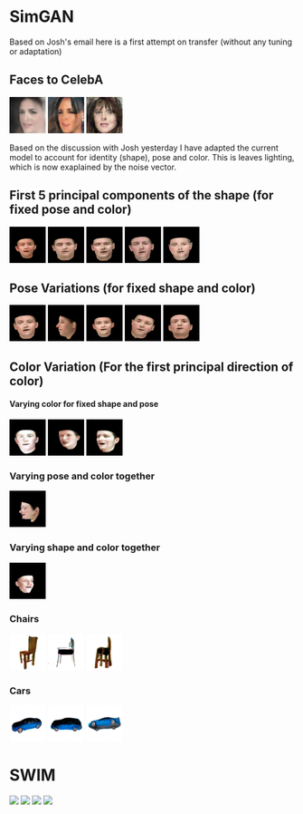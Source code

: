 # SimGAN

Based on Josh's email here is a first attempt on transfer (without any tuning or adaptation)

## Faces to CelebA
![](traversals/swim/traversal_face.gif)
![](traversals/swim/traversal_face_1.gif)
![](traversals/swim/traversal_face_2.gif)


Based on the discussion with Josh yesterday I have adapted the current model to account for identity (shape), pose and color.
This is leaves lighting, which is now exaplained by the noise vector.

## First 5 principal components of the shape (for fixed pose and color)
![](traversals/traversal_face_01.gif)
![](traversals/traversal_face_1.gif)
![](traversals/traversal_face_2.gif)
![](traversals/traversal_face_3.gif)
![](traversals/traversal_face_4.gif)

## Pose Variations (for fixed shape and color)
![](traversals/traversal_face_5.gif)
![](traversals/traversal_face_10.gif)
![](traversals/traversal_face_7.gif)
![](traversals/traversal_face_8.gif)
![](traversals/traversal_face_9.gif)

## Color Variation (For the first principal direction of color) 
#### Varying color for fixed shape and pose
![](traversals/traversal_face_random_color.gif) 
![](traversals/color_small.gif) 
![](traversals/color_left.gif)
### Varying pose and color together
![](traversals/color_pose.gif) 
### Varying shape and color together 
![](traversals/color_shape.gif) 

### Chairs
![](traversals/chairs/0_2.gif) 
![](traversals/chairs/1_1.gif) 
![](traversals/chairs/2_2.gif)
### Cars
![](traversals/cars/0_blue.gif) 
![](traversals/cars/1_blue.gif) 
![](traversals/cars/2_blue.gif)
# SWIM
![](traversals/swim/pred_only_1.gif)
![](traversals/swim/pred_only_3.gif)
![](traversals/swim/pred_only_16.gif)
![](traversals/swim/pred_only_27.gif)

